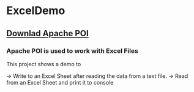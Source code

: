 # ExcelDemo

## [Downlad Apache POI](https://poi.apache.org/download.html)

### Apache POI is used to work with Excel Files
This project shows a demo to

   -> Write to an Excel Sheet after reading the data from a text file.
   -> Read from an Excel Sheet and print it to console
